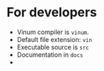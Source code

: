 For developers
===============

* Vinum compiler is `vinum`.
* Default file extension: `vin`
* Executable source is `src`
* Documentation in `docs`
* 
